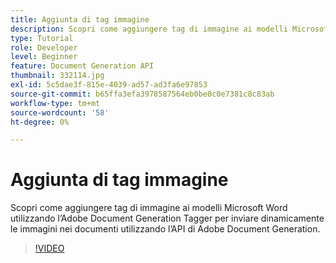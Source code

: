 ```yaml
---
title: Aggiunta di tag immagine
description: Scopri come aggiungere tag di immagine ai modelli Microsoft Word utilizzando l’Adobe Document Generation Tagger per inviare dinamicamente le immagini nei documenti utilizzando l’API di Adobe Document Generation
type: Tutorial
role: Developer
level: Beginner
feature: Document Generation API
thumbnail: 332114.jpg
exl-id: 5c5dae3f-815e-4039-ad57-ad3fa6e97853
source-git-commit: b65ffa3efa3978587564eb0be0c0e7381c8c83ab
workflow-type: tm+mt
source-wordcount: '58'
ht-degree: 0%

---
```


# Aggiunta di tag immagine

Scopri come aggiungere tag di immagine ai modelli Microsoft Word utilizzando l’Adobe Document Generation Tagger per inviare dinamicamente le immagini nei documenti utilizzando l’API di Adobe Document Generation.

>[!VIDEO](https://video.tv.adobe.com/v/332114?hidetitle=true)
